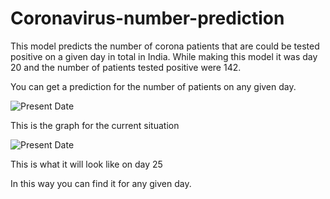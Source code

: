 # Coronavirus-number-prediction
This model predicts the number of corona patients that are could be tested positive on a given day in total in India. While making this model it was day 20 and the number of patients tested positive were 142.

You can get a prediction for the number of patients on any given day.

![Present Date](presentnumber.png)

This is the graph for the current situation

![Present Date](day25.png)

This is what it will look like on day 25

In this way you can find it for any given day.
